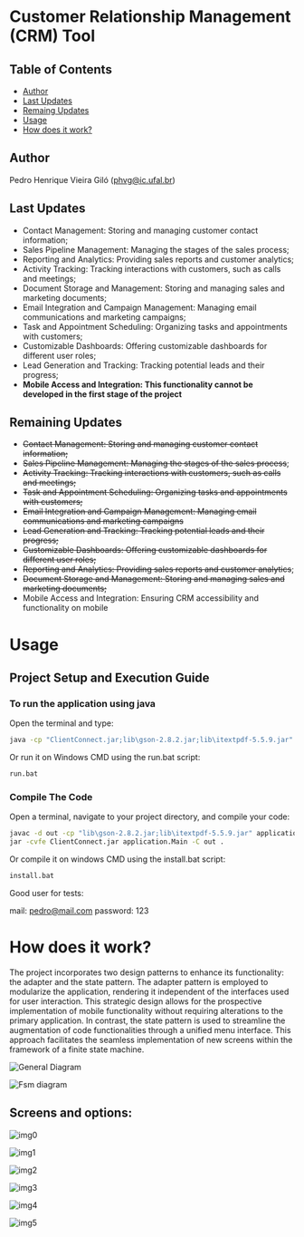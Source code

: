 # Customer Relationship Management (CRM) Tool

## Table of Contents

- [Author](#Author)
- [Last Updates](#last-updates)
- [Remaing Updates](#remaining-updates)
- [Usage](#usage)
- [How does it work?](#how-does-it-work)

## Author
Pedro Henrique Vieira Giló (phvg@ic.ufal.br)

## Last Updates
* Contact Management: Storing and managing customer contact information;
* Sales Pipeline Management: Managing the stages of the sales process;
* Reporting and Analytics: Providing sales reports and customer analytics;
* Activity Tracking: Tracking interactions with customers, such as calls and meetings;
* Document Storage and Management: Storing and managing sales and marketing documents;
* Email Integration and Campaign Management: Managing email communications and marketing campaigns;
* Task and Appointment Scheduling: Organizing tasks and appointments with customers;
* Customizable Dashboards: Offering customizable dashboards for different user roles;
* Lead Generation and Tracking: Tracking potential leads and their progress;
* **Mobile Access and Integration: This functionality cannot be developed in the first stage of the project**

## Remaining Updates

* ~~Contact Management: Storing and managing customer contact information;~~
* ~~Sales Pipeline Management: Managing the stages of the sales process~~;
* ~~Activity Tracking: Tracking interactions with customers, such as calls and meetings;~~
* ~~Task and Appointment Scheduling: Organizing tasks and appointments with customers;~~
* ~~Email Integration and Campaign Management: Managing email communications and marketing campaigns~~
* ~~Lead Generation and Tracking: Tracking potential leads and their progress;~~
* ~~Customizable Dashboards: Offering customizable dashboards for different user roles;~~
* ~~Reporting and Analytics: Providing sales reports and customer analytics~~;
* ~~Document Storage and Management: Storing and managing sales and marketing documents;~~
* Mobile Access and Integration: Ensuring CRM accessibility and functionality on mobile

# Usage

## Project Setup and Execution Guide

### To run the application using java

Open the terminal and type:

```bash
java -cp "ClientConnect.jar;lib\gson-2.8.2.jar;lib\itextpdf-5.5.9.jar" application.Main
```

Or run it on Windows CMD using the run.bat script:

```bash
run.bat
```

### Compile The Code

Open a terminal, navigate to your project directory, and compile your code:

```bash
javac -d out -cp "lib\gson-2.8.2.jar;lib\itextpdf-5.5.9.jar" application\Main.java utilities\*.java adapter\*.java userInterface\*.java dataInterface\*.java application\*.java
jar -cvfe ClientConnect.jar application.Main -C out .
```
Or compile it on windows CMD using the install.bat script:

```bash
install.bat
```

Good user for tests:

mail: pedro@mail.com
password: 123

# How does it work?

The project incorporates two design patterns to enhance its functionality: the adapter and the state pattern. The adapter pattern is employed to modularize the application, rendering it independent of the interfaces used for user interaction. This strategic design allows for the prospective implementation of mobile functionality without requiring alterations to the primary application. In contrast, the state pattern is used to streamline the augmentation of code functionalities through a unified menu interface. This approach facilitates the seamless implementation of new screens within the framework of a finite state machine.

![General Diagram](https://github.com/PedroGilo12/Customer-Relationship-Management-CRM-Tool/blob/main/img/general.jpg)

![Fsm diagram](https://github.com/PedroGilo12/Customer-Relationship-Management-CRM-Tool/blob/main/img/fsm.jpg)

## Screens and options:

![img0](https://github.com/PedroGilo12/Customer-Relationship-Management-CRM-Tool/blob/main/img/img0.jpg)

![img1](https://github.com/PedroGilo12/Customer-Relationship-Management-CRM-Tool/blob/main/img/img1.jpg)

![img2](https://github.com/PedroGilo12/Customer-Relationship-Management-CRM-Tool/blob/main/img/img2.jpg)

![img3](https://github.com/PedroGilo12/Customer-Relationship-Management-CRM-Tool/blob/main/img/img3.jpg)

![img4](https://github.com/PedroGilo12/Customer-Relationship-Management-CRM-Tool/blob/main/img/img4.jpg)

![img5](https://github.com/PedroGilo12/Customer-Relationship-Management-CRM-Tool/blob/main/img/img5.jpg)